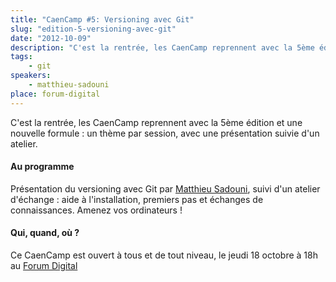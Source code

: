 ```yaml
---
title: "CaenCamp #5: Versioning avec Git"
slug: "edition-5-versioning-avec-git"
date: "2012-10-09"
description: "C'est la rentrée, les CaenCamp reprennent avec la 5ème édition et une nouvelle formule : un thème par session, avec une présentation suivie d'un atelier"
tags:
    - git
speakers:
    - matthieu-sadouni
place: forum-digital
---
```


C'est la rentrée, les CaenCamp reprennent avec la 5ème édition et une nouvelle formule : un thème
par session, avec une présentation suivie d'un atelier.

#### Au programme

Présentation du versioning avec Git par [Matthieu Sadouni](http://twitter.com/msadouni), suivi d'un
atelier d'échange : aide à l'installation, premiers pas et échanges de connaissances. Amenez vos
ordinateurs !

#### Qui, quand, où ?

Ce CaenCamp est ouvert à tous et de tout niveau, le jeudi 18 octobre à 18h au
[Forum Digital](http://www.forum-digital.fr)
